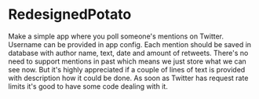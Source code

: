 # RedesignedPotato

Make a simple app where you poll someone's mentions on Twitter. Username can be provided in app config. Each mention should be saved in database with author name, text, date and amount of retweets. There's no need to support mentions in past which means we just store what we can see now. But it's highly appreciated if a couple of lines of text is provided with description how it could be done. As soon as Twitter has request rate limits it's good to have some code dealing with it.  
